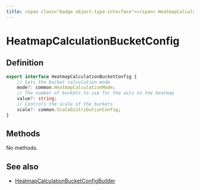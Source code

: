 ```yaml
---
title: <span class="badge object-type-interface"></span> HeatmapCalculationBucketConfig
---
```

# <span class="badge object-type-interface"></span> HeatmapCalculationBucketConfig

## Definition

```typescript
export interface HeatmapCalculationBucketConfig {
	// Sets the bucket calculation mode
	mode?: common.HeatmapCalculationMode;
	// The number of buckets to use for the axis in the heatmap
	value?: string;
	// Controls the scale of the buckets
	scale?: common.ScaleDistributionConfig;
}

```
## Methods

No methods.
## See also

 * <span class="badge builder"></span> [HeatmapCalculationBucketConfigBuilder](./builder-HeatmapCalculationBucketConfigBuilder.md)
